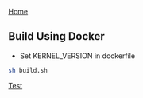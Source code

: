 
[Home](README.md)

## Build Using Docker

- Set KERNEL_VERSION in dockerfile

```sh
sh build.sh
```

[Test](TEST.md)